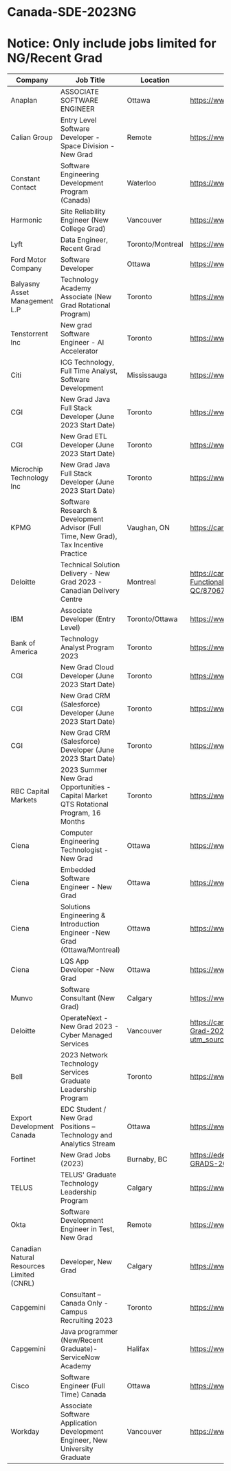 # Canada-SDE-2023NG
# Notice: Only include jobs limited for NG/Recent Grad
| Company  | Job Title | Location  | Link | Added Date | 
| ------------- | ------------- | ------------- | ------------- | ------------- |
| Anaplan | ASSOCIATE SOFTWARE ENGINEER  | Ottawa | https://www.linkedin.com/jobs/view/3369361084 | 01/05/2023 |
| Calian Group | Entry Level Software Developer - Space Division - New Grad | Remote | https://www.linkedin.com/jobs/view/3404466274 | 01/05/2023 |
| Constant Contact | Software Engineering Development Program (Canada) | Waterloo | https://www.linkedin.com/jobs/view/3322734122 | 01/05/2023 |
| Harmonic | Site Reliability Engineer (New College Grad) | Vancouver | https://www.linkedin.com/jobs/view/2883873533 | 01/05/2023 |
| Lyft | Data Engineer, Recent Grad | Toronto/Montreal | https://www.linkedin.com/jobs/view/3388518253 | 01/05/2023 |
| Ford Motor Company | Software Developer | Ottawa | https://www.linkedin.com/jobs/view/3361808429 | 01/05/2023 |
| Balyasny Asset Management L.P | Technology Academy Associate (New Grad Rotational Program) | Toronto | https://www.linkedin.com/jobs/view/3420287425 | 01/05/2023 |
| Tenstorrent Inc | New grad Software Engineer - AI Accelerator | Toronto | https://www.linkedin.com/jobs/view/3395313157 | 01/05/2023 |
| Citi | ICG Technology, Full Time Analyst, Software Development | Mississauga | https://www.linkedin.com/jobs/view/3233776816 | 01/12/2023 |
| CGI | New Grad Java Full Stack Developer (June 2023 Start Date) | Toronto | https://www.linkedin.com/jobs/view/3434360341 | 01/12/2023 |
| CGI | New Grad ETL Developer (June 2023 Start Date) | Toronto | https://www.linkedin.com/jobs/view/3429567752 | 01/12/2023 |
| Microchip Technology Inc | New Grad Java Full Stack Developer (June 2023 Start Date) | Toronto | https://www.linkedin.com/jobs/view/3404865460 | 01/12/2023 |
| KPMG | Software Research & Development Advisor (Full Time, New Grad), Tax Incentive Practice | Vaughan, ON | https://careers.kpmg.ca/students/jobs/18649?lang=en-us | 01/12/2023 |
| Deloitte | Technical Solution Delivery - New Grad 2023 - Canadian Delivery Centre | Montreal | https://careers.deloitte.ca/job/Montreal%2C-Quebec%2C-Canada-FunctionalTechnical-Solution-Delivery-New-Grad-Canadian-Delivery-Center-QC/870677500/ | 01/12/2023 |
| IBM | Associate Developer (Entry Level) |  Toronto/Ottawa | https://www.linkedin.com/jobs/view/3427068536 | 01/13/2023 |
| Bank of America | Technology Analyst Program 2023 |  Toronto | https://www.linkedin.com/jobs/view/3409497284 | 01/13/2023 |
| CGI | New Grad Cloud Developer (June 2023 Start Date) | Toronto | https://www.linkedin.com/jobs/view/3438544300 | 01/13/2023 |
| CGI | New Grad CRM (Salesforce) Developer (June 2023 Start Date) | Toronto | https://www.linkedin.com/jobs/view/3438546089 | 01/13/2023 |
| CGI | New Grad CRM (Salesforce) Developer (June 2023 Start Date) | Toronto | https://www.linkedin.com/jobs/view/3438546089 | 01/13/2023 |
| RBC Capital Markets | 2023 Summer New Grad Opportunities - Capital Market QTS Rotational Program, 16 Months | Toronto | https://www.linkedin.com/jobs/view/3389953121 | 01/15/2023 |
| Ciena | Computer Engineering Technologist - New Grad | Ottawa | https://www.linkedin.com/jobs/view/3393750623 | 01/15/2023 |
| Ciena | Embedded Software Engineer - New Grad | Ottawa | https://www.linkedin.com/jobs/view/3439310916/ | 01/15/2023 |
| Ciena | Solutions Engineering & Introduction Engineer -New Grad (Ottawa/Montreal) | Ottawa | https://www.linkedin.com/jobs/view/3396799328/ | 01/15/2023 |
| Ciena | LQS App Developer -New Grad | Ottawa | https://www.linkedin.com/jobs/view/3432688464/ | 01/15/2023 |
| Munvo | Software Consultant (New Grad) | Calgary | https://www.linkedin.com/jobs/view/3435471522/ | 01/15/2023 |
| Deloitte | OperateNext - New Grad 2023 - Cyber Managed Services | Vancouver | https://careers.deloitte.ca/job/Multiple-Locations%2C-Canada-OperateNext-New-Grad-2023-Cyber-Managed-Services-Mutiple-Locations/967558600/?utm_source=LINKEDIN&utm_medium=referrer&?src=JB-12762 | 01/15/2023 |
| Bell | 2023 Network Technology Services Graduate Leadership Program | Toronto | https://www.linkedin.com/jobs/view/3432892649/ | 01/15/2023 |
| Export Development Canada | EDC Student / New Grad Positions – Technology and Analytics Stream | Ottawa | https://www.linkedin.com/jobs/view/3438358623 | 01/15/2023 |
|  Fortinet | New Grad Jobs (2023) | Burnaby, BC | https://edel.fa.us2.oraclecloud.com/hcmUI/CandidateExperience/en/sites/CX/job/NEW-GRADS-2019/?utm_medium=jobshare | 01/15/2023 |
|  TELUS | TELUS' Graduate Technology Leadership Program | Calgary | https://www.linkedin.com/jobs/view/3436529550/ | 01/20/2023 |
|  Okta | Software Development Engineer in Test, New Grad  | Remote | https://www.linkedin.com/jobs/view/3438978188/ | 01/20/2023 |
|  Canadian Natural Resources Limited (CNRL) | Developer, New Grad  | Calgary | https://www.linkedin.com/jobs/view/3442690209/ | 01/20/2023 |
|  Capgemini | Consultant – Canada Only - Campus Recruiting 2023  | Toronto | https://www.linkedin.com/jobs/view/3413559727/ | 01/21/2023 |
|  Capgemini | Java programmer (New/Recent Graduate)- ServiceNow Academy  | Halifax | https://www.linkedin.com/jobs/view/3422527812/ | 01/21/2023 |
|  Cisco | Software Engineer (Full Time) Canada | Ottawa | https://www.linkedin.com/jobs/view/3427891978/ | 01/21/2023 |
|  Workday | Associate Software Application Development Engineer, New University Graduate  | Vancouver | https://www.linkedin.com/jobs/view/3446400992/ | 01/21/2023 |
